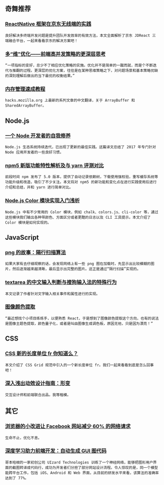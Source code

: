 
## 奇舞推荐

### [ReactNative 框架在京东无线端的实践](http://www.infoq.com/cn/articles/jd-618-ReactNative-jingdong-practise)

    良好解决多终端开发问题是提升团队开发效率的有效方法，本文全面解析了京东 JDReact 三端融合平台，一起来看看京东的解决方案吧！

### [多“维”优化——前端高并发策略的更深层思考](http://wetest.qq.com/lab/view/316.html)

    “一项指标的变好，总少不了相应优化策略的实施。优化并不是简单的一蹴而就，而是个不断迭代与推翻的过程。更深层的优化方案，往往是在某种思维策略之下，对问题场景和基本策略优缺的深刻理解后做出的当下最优的权衡结果。”

### [内存管理速成教程](http://zhaozhiming.github.io/blog/2017/06/20/a-crash-course-in-memory-management-zh/)

    hacks.mozilla.org 上最新的系列文章的中文翻译，关于 ArrayBuffer 和 SharedArrayBuffer。

## Node.js

### [一个 Node 开发者的自我修养](https://zhuanlan.zhihu.com/p/27505581)

    Node.js 生态系统持续迭代，已出现了更新的最佳实践。这篇译文总结了 2017 年专门针对 Node 应用开发者的一些良好习惯。

### [npm5 新版功能特性解析及与 yarn 评测对比](https://www.qcloud.com/community/article/171211)

    前段时间 npm 发布了 5.0 版本，提供了自动记录依赖树，下载使用强校验，重写缓存系统等功能升级和改造，吸引了不少关注。本文将对 npm5 的新功能和变化点在进行实践使用后进行介绍和总结，并和 yarn 进行简单对比。

### [Node.js Color 模块实现入门浅析](https://zhuanlan.zhihu.com/p/27308276)

    Node.js 中有不少常用的 Color 模块，例如 chalk、colors.js、cli-color 等，通过这些模块我们输出各种带颜色、方面区分或者更酷的日志以及 CLI 工具提示。本文介绍了 Color 模块是如何实现的。

## JavaScript

### [png 的故事：隔行扫描算法](http://www.alloyteam.com/2017/06/the-story-of-png-deinterlacing-algorithm/)

    如果大家有去仔细观察的话，会发现网络上有一些 png 图在加载时，先显示出比较模糊的图片，然后逐渐越来越清晰，最后显示出完整的图片。这正是通过“隔行扫描”实现的。

### [textarea 的中文输入判断与搜狗输入法的特殊行为](https://zhuanlan.zhihu.com/p/27475781)

    本文记录了作者针对文字输入相关事件和属性进行的实现。

### [图像颜色提取](https://codepen.io/zhaojun/post/cc)

    “最近想找个小项目练练手，以便熟悉 React，于是想到了图像颜色提取这个方向，也有的说法是图像主题色提取，颜色量子化，或者是叫由图像生成调色板，原因无他，只是因为漂亮！”

## CSS

### [CSS 新的长度单位 fr 你知道么？](https://zhuanlan.zhihu.com/p/27502596)

    本文介绍了 CSS Grid 规范中引入的一个新长度单位 fr。我们一起来看看到底是怎么回事吧！

### [深入浅出动效设计指南：形变](https://mp.weixin.qq.com/s/zeKy2f4V8GJZEfbvTUi5yA)

    交互设计师和前端联合出品。我等楷模。

## 其它

### [浏览器的小改进让 Facebook 网站减少 60% 的网络请求](http://web.jobbole.com/91503/)

    生命不止，优化不息。

### [深度学习助力前端开发：自动生成 GUI 图代码](https://baijia.baidu.com/s?id=1570521424631085&wfr=pc&fr=ch_lst)

    哥本哈根的一家初创公司 UIzard Technologies 训练了一个神经网络，能够把图形用户界面的截图转译成代码行，成功为开发者们分担了部分网站设计流程。令人惊叹的是，同一个模型能跨平台工作，包括 iOS、Android 和 Web 界面，从目前的研发水平来看，该算法的准确率达到了 77%。

